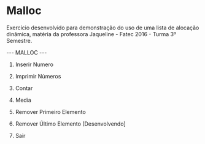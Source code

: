 # Malloc
Exercício desenvolvido para demonstração do uso de uma lista de alocação dinâmica,
matéria da professora Jaqueline - Fatec 2016 - Turma 3º Semestre.


 --- MALLOC ---
 
1) Inserir Numero

2) Imprimir Números

3) Contar

4) Media

5) Remover Primeiro Elemento

6) Remover Último Elemento [Desenvolvendo]

9) Sair
